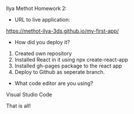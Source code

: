 Ilya Methot Homework 2:

- URL to live application: 

https://methot-ilya-3ds.github.io/my-first-app/

- How did you deploy it?

1. Created own repository
2. Installed React in it using npx create-react-app
3. Installed gh-pages package to the react app
4. Deploy to Github as seperate branch.

- What code editor are you using?

Visual Studio Code

That is all!
